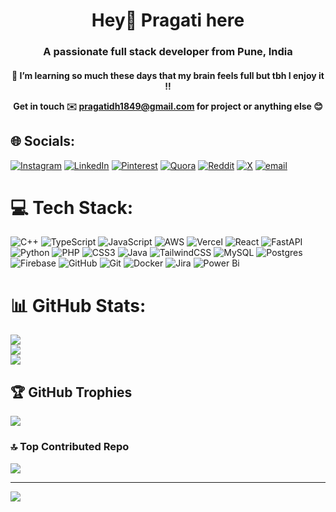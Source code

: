 <h1 align="center">Hey👋 Pragati here </h1>
<h3 align="center">A passionate full stack developer from Pune, India</h3>

<h4 align="center"> 🔭 I’m learning so much these days that my brain feels full but tbh I enjoy it !!

  
<!-- Proudly created with GPRM ( https://gprm.itsvg.in ) -->
Get in touch ✉️ **pragatidh1849@gmail.com** for project or anything else 😊 </h4>



## 🌐 Socials:
[![Instagram](https://img.shields.io/badge/Instagram-%23E4405F.svg?logo=Instagram&logoColor=white)](https://instagram.com/heya_pragatiii.d) [![LinkedIn](https://img.shields.io/badge/LinkedIn-%230077B5.svg?logo=linkedin&logoColor=white)](https://linkedin.com/in/pragati-dhobale-a83b60227) [![Pinterest](https://img.shields.io/badge/Pinterest-%23E60023.svg?logo=Pinterest&logoColor=white)](https://pinterest.com/totallynotpra) [![Quora](https://img.shields.io/badge/Quora-%23B92B27.svg?logo=Quora&logoColor=white)](https://quora.com/profile/Thatgurlp) [![Reddit](https://img.shields.io/badge/Reddit-%23FF4500.svg?logo=Reddit&logoColor=white)](https://reddit.com/user/honeydewhugs) [![X](https://img.shields.io/badge/X-black.svg?logo=X&logoColor=white)](https://x.com/pra_tidh2003) [![email](https://img.shields.io/badge/Email-D14836?logo=gmail&logoColor=white)](mailto:pragatidh1849@gmail.com ) 


# 💻 Tech Stack:
![C++](https://img.shields.io/badge/c++-%2300599C.svg?style=for-the-badge&logo=c%2B%2B&logoColor=white) ![TypeScript](https://img.shields.io/badge/typescript-%23007ACC.svg?style=for-the-badge&logo=typescript&logoColor=white) ![JavaScript](https://img.shields.io/badge/javascript-%23323330.svg?style=for-the-badge&logo=javascript&logoColor=%23F7DF1E) ![AWS](https://img.shields.io/badge/AWS-%23FF9900.svg?style=for-the-badge&logo=amazon-aws&logoColor=white) ![Vercel](https://img.shields.io/badge/vercel-%23000000.svg?style=for-the-badge&logo=vercel&logoColor=white) ![React](https://img.shields.io/badge/react-%2320232a.svg?style=for-the-badge&logo=react&logoColor=%2361DAFB) ![FastAPI](https://img.shields.io/badge/FastAPI-005571?style=for-the-badge&logo=fastapi) ![Python](https://img.shields.io/badge/python-3670A0?style=for-the-badge&logo=python&logoColor=ffdd54) ![PHP](https://img.shields.io/badge/php-%23777BB4.svg?style=for-the-badge&logo=php&logoColor=white) ![CSS3](https://img.shields.io/badge/css3-%231572B6.svg?style=for-the-badge&logo=css3&logoColor=white) ![Java](https://img.shields.io/badge/java-%23ED8B00.svg?style=for-the-badge&logo=openjdk&logoColor=white) ![TailwindCSS](https://img.shields.io/badge/tailwindcss-%2338B2AC.svg?style=for-the-badge&logo=tailwind-css&logoColor=white) ![MySQL](https://img.shields.io/badge/mysql-4479A1.svg?style=for-the-badge&logo=mysql&logoColor=white) ![Postgres](https://img.shields.io/badge/postgres-%23316192.svg?style=for-the-badge&logo=postgresql&logoColor=white) ![Firebase](https://img.shields.io/badge/firebase-a08021?style=for-the-badge&logo=firebase&logoColor=ffcd34) ![GitHub](https://img.shields.io/badge/github-%23121011.svg?style=for-the-badge&logo=github&logoColor=white) ![Git](https://img.shields.io/badge/git-%23F05033.svg?style=for-the-badge&logo=git&logoColor=white) ![Docker](https://img.shields.io/badge/docker-%230db7ed.svg?style=for-the-badge&logo=docker&logoColor=white) ![Jira](https://img.shields.io/badge/jira-%230A0FFF.svg?style=for-the-badge&logo=jira&logoColor=white) ![Power Bi](https://img.shields.io/badge/power_bi-F2C811?style=for-the-badge&logo=powerbi&logoColor=black)


# 📊 GitHub Stats:
![](https://github-readme-stats.vercel.app/api?username=pragatidh&theme=default&hide_border=false&include_all_commits=true&count_private=true)<br/>
![](https://nirzak-streak-stats.vercel.app/?user=pragatidh&theme=default&hide_border=false)<br/>
![](https://github-readme-stats.vercel.app/api/top-langs/?username=pragatidh&theme=default&hide_border=false&include_all_commits=true&count_private=true&layout=compact)


## 🏆 GitHub Trophies
![](https://github-profile-trophy.vercel.app/?username=pragatidh&theme=radical&no-frame=false&no-bg=true&margin-w=4)

### 🔝 Top Contributed Repo
![](https://github-contributor-stats.vercel.app/api?username=pragatidh&limit=5&theme=dark&combine_all_yearly_contributions=true)

---
[![](https://visitcount.itsvg.in/api?id=pragatidh&icon=0&color=0)](https://visitcount.itsvg.in)
